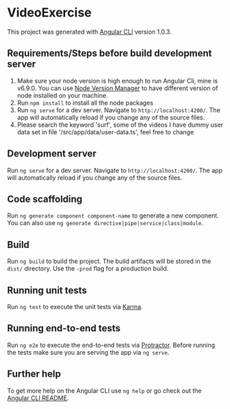 # VideoExercise

This project was generated with [Angular CLI](https://github.com/angular/angular-cli) version 1.0.3.

## Requirements/Steps before build development server

1. Make sure your node version is high enough to run Angular Cli, mine is v6.9.0. You can use [Node Version Manager](https://github.com/creationix/nvm) to have different version of node installed on your machine.
2. Run `npm install` to install all the node packages
3. Run `ng serve` for a dev server. Navigate to `http://localhost:4200/`. The app will automatically reload if you change any of the source files.
4. Please search the keyword 'surf', some of the videos I have dummy user data set in file '/src/app/data/user-data.ts', feel free to change

## Development server

Run `ng serve` for a dev server. Navigate to `http://localhost:4200/`. The app will automatically reload if you change any of the source files.

## Code scaffolding

Run `ng generate component component-name` to generate a new component. You can also use `ng generate directive|pipe|service|class|module`.

## Build

Run `ng build` to build the project. The build artifacts will be stored in the `dist/` directory. Use the `-prod` flag for a production build.

## Running unit tests

Run `ng test` to execute the unit tests via [Karma](https://karma-runner.github.io).

## Running end-to-end tests

Run `ng e2e` to execute the end-to-end tests via [Protractor](http://www.protractortest.org/).
Before running the tests make sure you are serving the app via `ng serve`.

## Further help

To get more help on the Angular CLI use `ng help` or go check out the [Angular CLI README](https://github.com/angular/angular-cli/blob/master/README.md).
